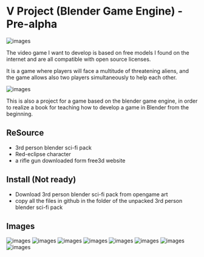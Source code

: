 # V Project (Blender Game Engine) - Pre-alpha
![images](https://raw.githubusercontent.com/shashex/vproject-blender-game-/master/text4879.png)

The video game I want to develop is based on free models I found on the internet and are all compatible with open source licenses.

It is a game where players will face a multitude of threatening aliens, and the game allows also two players simultaneously to help each other.

![images](https://raw.githubusercontent.com/shashex/vproject-blender-game-/master/story.png)

This is also a project for a game based on the blender game engine, in order to realize a book for teaching how to develop a game in Blender from the beginning.

## ReSource
- 3rd person blender sci-fi pack
- Red-eclipse character
- a rifle gun downloaded form free3d website

## Install (Not ready)

- Download 3rd person blender sci-fi pack from opengame art
- copy all the files in github in the folder of the unpacked 3rd person blender sci-fi pack

## Images
![images](https://raw.githubusercontent.com/shashex/vproject-blender-game-/master/5A.png)
![images](https://raw.githubusercontent.com/shashex/vproject-blender-game-/master/0.png)
![images](https://raw.githubusercontent.com/shashex/vproject-blender-game-/master/1.png)
![images](https://raw.githubusercontent.com/shashex/vproject-blender-game-/master/6.png)
![images](https://raw.githubusercontent.com/shashex/vproject-blender-game-/master/8.png)
![images](https://raw.githubusercontent.com/shashex/vproject-blender-game-/master/10.png)
![images](https://raw.githubusercontent.com/shashex/vproject-blender-game-/master/11.png)
![images](https://raw.githubusercontent.com/shashex/vproject-blender-game-/master/dual.png)
